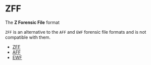 # ZFF

The **Z Forensic File** format

`ZFF` is an alternative to the `AFF` and `EWF` forensic file formats and is not compatible with them.

- [ZFF](https://github.com/zff-team/)
- [AFF](https://github.com/Velocidex/c-aff4/)
- [EWF](https://github.com/libyal/libewf/)
